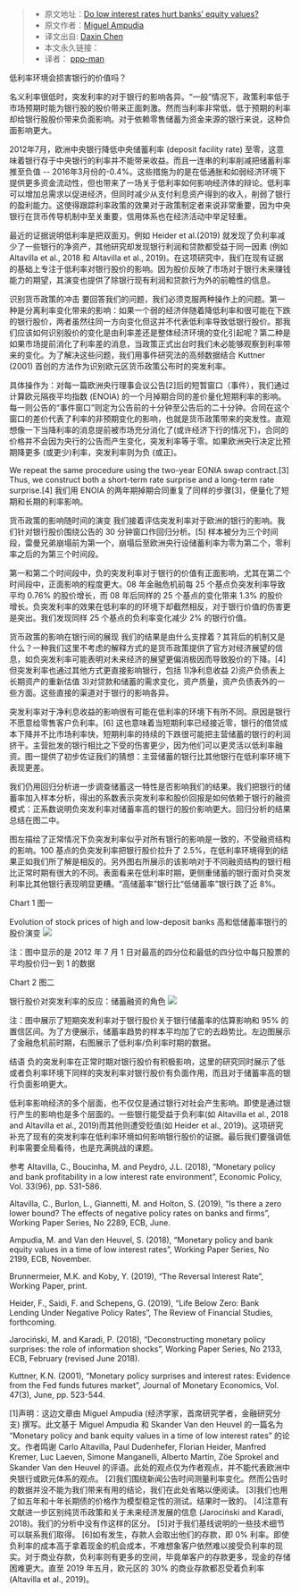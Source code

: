 > * 原文地址：[Do low interest rates hurt banks’ equity values?](https://www.ecb.europa.eu/pub/economic-research/resbull/2019/html/ecb.rb190716~62990c3aeb.en.html)
> * 原文作者：[Miguel Ampudia](https://www.ecb.europa.eu/pub/research/authors/profiles/miguel-ampudia.en.html)
> * 译文出自: [Daxin Chen](https://github.com/ppp-man/LivingRoom)
> * 本文永久链接：[]()
> * 译者： [ppp-man](https://github.com/ppp-man)

低利率环境会损害银行的价值吗？

名义利率很低时，突发利率的对于银行的影响各异。“一般”情况下，政策利率低于市场预期时能为银行股的股价带来正面刺激。然而当利率非常低，低于预期的利率却给银行股股价带来负面影响。对于依赖零售储蓄为资金来源的银行来说，这种负面影响更大。

2012年7月，欧洲中央银行降低中央储蓄利率 (deposit facility rate) 至零，这意味着银行存于中央银行的利率并不能带来收益。而且一连串的利率削减把储蓄利率推至负值 -- 2016年3月份的-0.4%。这些措施为的是在低通胀和如弱经济环境下提供更多资金流动性，但也带来了一场关于低利率如何影响经济体的辩论。低利率可以增加总需求以促进经济，但同时减少从支付利息资产得到的收入，削弱了银行的盈利能力。这使得跟踪利率政策的效果对于政策制定者来说非常重要，因为中央银行在货币传导机制中至关重要，信用体系也在经济活动中举足轻重。

最近的证据说明低利率是把双面刃。例如 Heider et al.(2019) 就发现了负利率减少了一些银行的净资产，其他研究却发现银行利润和贷款都受益于同一因素 (例如 Altavilla et al., 2018 和 Altavilla et al., 2019)。在这项研究中，我们在现有证据的基础上专注于低利率对银行股价的影响。因为股价反映了市场对于银行未来赚钱能力的期望，其演变也提供了除银行现有利润和贷款行为外的前瞻性的信息。

识别货币政策的冲击
要回答我们的问题，我们必须克服两种操作上的问题。第一种是分离利率变化带来的影响：如果一个弱的经济伴随着降低利率和很可能在下跌的银行股价，两者虽然往同一方向变化但这并不代表低利率导致低银行股价。那我们应该如何识别股价的变化是由利率差还是整体经济环境的变化引起呢？第二种是如果市场提前消化了利率差的消息，当政策正式出台时我们未必能够观察到利率带来的变化。为了解决这些问题，我们用事件研究法的高频数据结合 Kuttner (2001) 首创的方法作为识别欧元区货币政策公布时的突发利率。

具体操作为：对每一篇欧洲央行理事会议公告[2]后的短暂窗口（事件），我们通过计算欧元隔夜平均指数 (ENOIA) 的一个月掉期合同的差价量化短期利率的影响。每一则公告的“事件窗口”则定为公告前的十分钟至公告后的二十分钟。合同在这个窗口的差价代表了利率的非预期变化的影响，也就是货币政策带来的突发性。直观想像一下当降利率的消息提前被市场充分消化了(或许经济下行的情况下)，合同的价格并不会因为央行的公告而产生变化，突发利率等于零。如果欧洲央行决定比预期降更多 (或更少)利率，突发利率则为负 (或正)。

We repeat the same procedure using the two-year EONIA swap contract.[3] Thus, we construct both a short-term rate surprise and a long-term rate surprise.[4]
我们用 ENOIA 的两年期掉期合同重复了同样的步骤[3]，便量化了短期和长期的利率影响。

货币政策的影响随时间的演变
我们接着评估突发利率对于欧洲的银行的影响。我们针对银行股价围绕公告的 30 分钟窗口作回归分析。[5] 样本被分为三个时间段，雷曼兄弟崩塌前为第一个，崩塌后至欧洲央行设储蓄利率为零为第二个，零利率之后的为第三个时间段。

第一和第二个时间段中，负的突发利率对于银行的价值有正面影响，尤其在第二个时间段中，正面影响的程度更大。08 年金融危机前每 25 个基点负突发利率导致平均 0.76% 的股价增长，而 08 年后同样的 25 个基点的变化带来 1.3% 的股价增长。负突发利率的效果在低利率的的环境下却截然相反，对于银行价值的伤害更是突出。我们发现同样 25 个基点的负利率变化减少 2% 的银行价值。

货币政策的影响在银行间的展现
我们的结果是由什么支撑着？其背后的机制又是什么？一种我们这里不考虑的解释方式的是货币政策提供了官方对经济展望的信息，如负突发利率可能表明对未来经济的展望更偏消极因而导致股价的下降。[4] 但突发利率也通过其他方式更直接影响银行，包括 1)净利息收益 2)资产负债表上长期资产的重新估值 3)对贷款和储蓄的需求变化，资产质量，资产负债表外的一些方面。这些直接的渠道对于银行的影响各异。

突发利率对于净利息收益的影响很有可能在低利率的环境下有所不同。原因是银行不愿意给零售客户负利率。[6] 这也意味着当短期利率已经接近零，银行的借贷成本下降并不比市场利率快，短期利率的持续的下跌很可能把主营储蓄的银行的利润挤干。主营批发的银行相比之下受的伤害更少，因为他们可以更灵活以低利率融资。图一提供了初步佐证我们的猜想：主营储蓄的银行比其他银行在低利率环境下表现更差。

我们仍用回归分析进一步调查储蓄这一特性是否影响我们的结果。我们把银行的储蓄率加入样本分析，得出的系数表示突发利率和股价回报是如何依赖于银行的融资模式：正系数说明负突发利率对储蓄率高的银行的股价影响更大。回归分析的结果总结在图二中。

图左描绘了正常情况下负突发利率似乎对所有银行的影响是一致的，不受融资结构的影响。100 基点的负突发利率把银行股价拉升了 2.5%，在低利率环境得到的结果正如我们所了解是相反的。另外图右所展示的该影响对于不同融资结构的银行相比正常时期有很大的不同。表面看来在低利率时期，更侧重储蓄的银行面对负突发利率比其他银行表现明显更糟。“高储蓄率”银行比“低储蓄率”银行跌了近 8%。

Chart 1
图一

Evolution of stock prices of high and low-deposit banks
高和低储蓄率银行的股价演变
![](https://www.ecb.europa.eu/pub/economic-research/resbull/2019/html/rb190716/ecb.rb190716.en_img0.png?ae8f86b85074794f07296a698b85131f)


注：图中显示的是 2012 年 7 月 1 日对最高的四分位和最低的四分位中每只股票的平均股价归一到 1 的数据

Chart 2
图二

银行股价对突发利率的反应：储蓄融资的角色
![](https://www.ecb.europa.eu/pub/economic-research/resbull/2019/html/rb190716/ecb.rb190716.en_img1.png?2027e26fbeb061f3da94a34a2370086c)

注：图中展示了短期突发利率对于银行股价关于银行储蓄率的估算影响和 95% 的置信区间。为了方便展示，储蓄率趋势的样本平均加了它的去趋势比。左边图展示了金融危机前时期，右图展示了低利率/负利率时期的数据。


结语
负的突发利率在正常时期对银行股价有积极影响，这里的研究同时展示了低或者负利率环境下同样的突发利率对银行股价有负面作用，而且对于储蓄率高的银行负面影响更大。

低利率影响经济的多个层面，也不仅仅是通过银行对社会产生影响。即使是通过银行产生的影响也是多个层面的。一些银行能受益于负利率(如 Altavilla et al., 2018 and Altavilla et al., 2019)而其他则遭受贬值(如 Heider et al., 2019)。这项研究补充了现有的突发利率在低利率环境如何影响银行股价的证据。最后我们要强调低利率需要全局看待，也是充满挑战的课题。

参考
Altavilla, C., Boucinha, M. and Peydró, J.L. (2018), “Monetary policy and bank profitability in a low interest rate environment”, Economic Policy, Vol. 33(96), pp. 531-586.

Altavilla, C., Burlon, L., Giannetti, M. and Holton, S. (2019), “Is there a zero lower bound? The effects of negative policy rates on banks and firms”, Working Paper Series, No 2289, ECB, June.

Ampudia, M. and Van den Heuvel, S. (2018), “Monetary policy and bank equity values in a time of low interest rates”, Working Paper Series, No 2199, ECB, November.

Brunnermeier, M.K. and Koby, Y. (2019), “The Reversal Interest Rate”, Working Paper, print.

Heider, F., Saidi, F. and Schepens, G. (2019), “Life Below Zero: Bank Lending Under Negative Policy Rates”, The Review of Financial Studies, forthcoming.

Jarociński, M. and Karadi, P. (2018), “Deconstructing monetary policy surprises: the role of information shocks”, Working Paper Series, No 2133, ECB, February (revised June 2018).

Kuttner, K.N. (2001), “Monetary policy surprises and interest rates: Evidence from the Fed funds futures market”, Journal of Monetary Economics, Vol. 47(3), June, pp. 523-544.

[1]声明：这边文章由 Miguel Ampudia (经济学家，首席研究学者，金融研究分支) 撰写。此文基于 Miguel Ampudia 和 Skander Van den Heuvel 的一篇名为 “Monetary policy and bank equity values in a time of low interest rates” 的论文。作者鸣谢 Carlo Altavilla, Paul Dudenhefer, Florian Heider, Manfred Kremer, Luc Laeven, Simone Manganelli, Alberto Martín, Zöe Sprokel and Skander Van den Heuvel 的评语。此处的观点仅为作者观点，并不能代表欧洲中央银行或欧元体系的观点。
[2]我们围绕新闻公告时间测量利率变化。然而公告时的数据并没不能为我们带来有用的结论，我们在此处省略以便阅读。
[3]我们也用了如五年和十年长期债的价格作为模型稳定性的测试。结果时一致的。
[4]注意有文献进一步区别纯货币政策和关于未来经济发展的信息 (Jarociński and Karadi, 2018)。我们的分析中没有作这样的区分。
[5]对于我们基线说明的一些技术细节可以联系我们取得。
[6]如有发生，存款人会取出他们的存款，即 0% 利率。即使负利率的成本高于拿着现金的机会成本，不难想象客户依然难以接受负利率的现实。对于商业存款，负利率则有更多的空间，毕竟单客户的存款更多，现金的存储困难更大。直至 2019 年五月，欧元区的 30% 的商业存款都忍受着负利率 (Altavilla et al., 2019)。